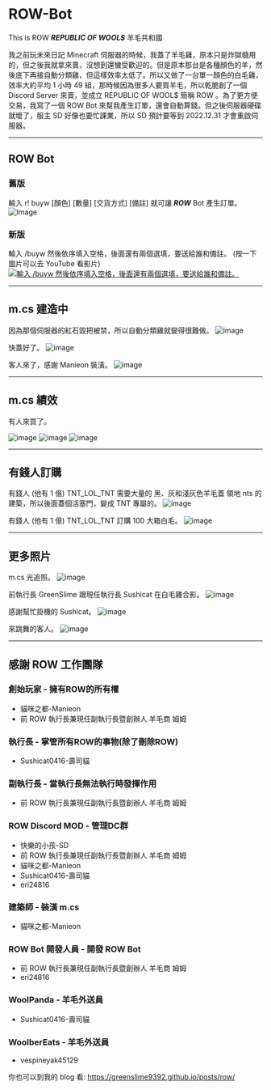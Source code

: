 # ROW-Bot

This is ROW ***REPUBLIC OF WOOL$*** 羊毛共和國

我之前玩未來日記 Minecraft 伺服器的時候，我蓋了羊毛雞，原本只是炸獄髓用的，但之後我就拿來賣，沒想到還蠻受歡迎的。但是原本那台是各種顏色的羊，然後底下再接自動分類雞，但這樣效率太低了。所以又做了一台單一顏色的白毛雞，效率大約平均 1 小時 49 組，那時候因為很多人要買羊毛，所以乾脆創了一個 Discord Server 來賣，並成立 REPUBLIC OF WOOL$ 簡稱 ROW 。為了更方便交易，我寫了一個 ROW Bot 來幫我產生訂單，還會自動算錢。但之後伺服器硬碟就壞了，服主 SD 好像也要忙課業，所以 SD 預計要等到 2022.12.31 才會重啟伺服器。

---

## ROW Bot
### 舊版

輸入 r! buyw [顏色] [數量] [交貨方式] [備註] 就可讓 ***ROW*** Bot 產生訂單。
![Image](https://cdn.discordapp.com/attachments/915198299370324009/985216307035271218/1fab1ebc3766a852.png#center)

### 新版
輸入 /buyw 然後依序填入空格，後面還有兩個選填，要送給誰和備註。 (按一下圖片可以去 YouTube 看影片)
[![輸入 /buyw 然後依序填入空格，後面還有兩個選填，要送給誰和備註。](https://cdn.discordapp.com/attachments/786971603334201385/1003699492186497154/unknown.png)](https://youtu.be/UTab8VGbuOw)

---
## m.cs 建造中

因為那個伺服器的紅石毀把被禁，所以自動分類雞就變得很難做。
![image](https://cdn.discordapp.com/attachments/887330126147256323/900321494821912626/unknown.png#center)

快蓋好了。
![image](https://cdn.discordapp.com/attachments/860861078342074388/867635928747212820/unknown.png#center)

客人來了，感謝 Manieon 裝潢。
![image](https://cdn.discordapp.com/attachments/860861078342074388/867760999099531304/unknown.png#center)

---
## m.cs 績效

有人來買了。

![image](https://cdn.discordapp.com/attachments/860861078342074388/867785985643511818/unknown.png#center)
![image](https://cdn.discordapp.com/attachments/860861078342074388/868429450725974076/unknown.png#center)
![image](https://cdn.discordapp.com/attachments/860861078342074388/868429530895884288/unknown.png#center)

---
## 有錢人訂購

有錢人 (他有 1 億) TNT_LOL_TNT 需要大量的 黑、灰和淺灰色羊毛蓋 領地 nts 的建築，所以後面蓋個活塞門，變成 TNT 專屬的。
![image](https://cdn.discordapp.com/attachments/860861078342074388/868431041935867915/unknown.png#center)

有錢人 (他有 1 億) TNT_LOL_TNT 訂購 100 大箱白毛。
![image](https://cdn.discordapp.com/attachments/898180821586935808/901138354798755952/unknown.png#center)

---
## 更多照片

m.cs 光追照。
![image](https://cdn.discordapp.com/attachments/922065882862219304/922070387666337802/unknown.png#center)

前執行長 GreenSlime 跟現任執行長 Sushicat 在白毛雞合影。
![image](https://cdn.discordapp.com/attachments/922065882862219304/922066230448369684/unknown.png#center)

感謝幫忙掛機的 Sushicat。
![image](https://cdn.discordapp.com/attachments/922065882862219304/929602611894710302/unknown-2.png#center)

來跳舞的客人。
![image](https://cdn.discordapp.com/attachments/922065882862219304/922070798678773810/unknown.png#center)

---
## 感謝 ROW 工作團隊

### 創始玩家 - 擁有ROW的所有權
- 貓咪之都-Manieon
- 前 ROW 執行長兼現任副執行長暨創辦人 羊毛商 姆姆

### 執行長 - 掌管所有ROW的事物(除了刪除ROW)
- Sushicat0416-壽司貓

### 副執行長 - 當執行長無法執行時發揮作用
- 前 ROW 執行長兼現任副執行長暨創辦人 羊毛商 姆姆

### ROW Discord MOD - 管理DC群
- 快樂的小孩-SD
- 前 ROW 執行長兼現任副執行長暨創辦人 羊毛商 姆姆
- 貓咪之都-Manieon
- Sushicat0416-壽司貓
- eri24816

### 建築師 - 裝潢 m.cs
- 貓咪之都-Manieon

### ROW Bot 開發人員 - 開發 ROW Bot
- 前 ROW 執行長兼現任副執行長暨創辦人 羊毛商 姆姆
- eri24816

### WoolPanda - 羊毛外送員
- Sushicat0416-壽司貓

### WoolberEats  - 羊毛外送員
- vespineyak45129

你也可以到我的 blog 看: https://greenslime9392.github.io/posts/row/
